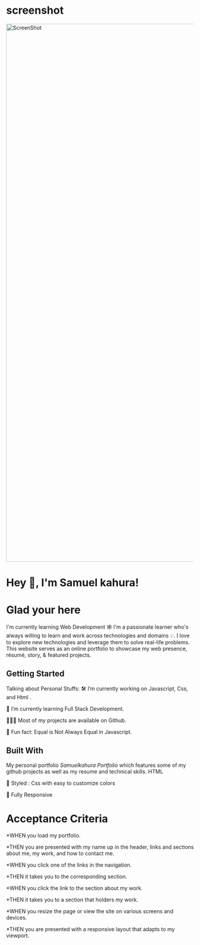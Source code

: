 # screenshot

<img width="1440" alt="ScreenShot " src="https://user-images.githubusercontent.com/81891066/116793304-01fa6180-aa94-11eb-801e-02add0b2b4db.png">

# Hey 👋, I'm Samuel kahura!

# Glad your here

I'm currently learning Web Development 🕸️ I'm a passionate learner who's always willing to learn and work across technologies and domains 💡. I love to explore new technologies and leverage them to solve real-life problems. This website serves as an online portfolio to showcase my web presence, résumé, story, & featured projects.

## Getting Started

Talking about Personal Stuffs:
🛠 I’m currently working on Javascript, Css, and Html .

🚀 I’m currently learning Full Stack Development.

👨🏻‍💻 Most of my projects are available on Github.

👾 Fun fact: Equal is Not Always Equal in Javascript.

## Built With

My personal portfolio _Samuelkahura Portfolio_ which features some of my github projects as well as my resume and technical skills.
HTML

🎨 Styled : Css with easy to customize colors

📱 Fully Responsive

# Acceptance Criteria

\*WHEN you load my portfolio.

\*THEN you are presented with my name up in the header, links and sections about me, my work, and how to contact me.

\*WHEN you click one of the links in the navigation.

\*THEN it takes you to the corresponding section.

\*WHEN you click the link to the section about my work.

\*THEN it takes you to a section that holders my work.

\*WHEN you resize the page or view the site on various screens and devices.

\*THEN you are presented with a responsive layout that adapts to my viewport.
